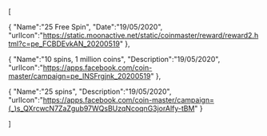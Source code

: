 [

   {
       "Name":"25 Free Spin",
       "Date":"19/05/2020",
       "urlIcon":"https://static.moonactive.net/static/coinmaster/reward/reward2.html?c=pe_FCBDEvkAN_20200519"
   },

   {
       "Name":"10 spins, 1 million coins",
       "Description":"19/05/2020",
       "urlIcon":"https://apps.facebook.com/coin-master/campaign=pe_INSFrgjnk_20200519"
   },
   
   {
       "Name":"25 spins",
       "Description":"19/05/2020",
       "urlIcon":"https://apps.facebook.com/coin-master/campaign=(_)s_QXrcwcN7ZaZgub97WQsBUzqNcoqnG3jorAlfy-tBM"
   }
  
]


